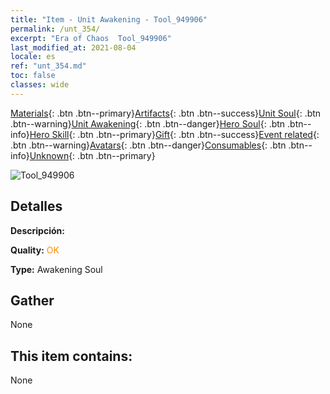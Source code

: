 ```yaml
---
title: "Item - Unit Awakening - Tool_949906"
permalink: /unt_354/
excerpt: "Era of Chaos  Tool_949906"
last_modified_at: 2021-08-04
locale: es
ref: "unt_354.md"
toc: false
classes: wide
---
```

 [Materials](/ItemsES/){: .btn .btn--primary}[Artifacts](/ItemsES/Artifacts/){: .btn .btn--success}[Unit Soul](/ItemsES/UnitSoul/){: .btn .btn--warning}[Unit Awakening](/ItemsES/UnitAwakening/){: .btn .btn--danger}[Hero Soul](/ItemsES/HeroSoul/){: .btn .btn--info}[Hero Skill](/ItemsES/HeroSkill/){: .btn .btn--primary}[Gift](/ItemsES/Gift/){: .btn .btn--success}[Event related](/ItemsES/Events/){: .btn .btn--warning}[Avatars](/ItemsES/Avatars/){: .btn .btn--danger}[Consumables](/ItemsES/Consumables/){: .btn .btn--info}[Unknown](/ItemsES/Unknown/){: .btn .btn--primary}

 ![Tool_949906](/images/u/tia_longgui.jpg)

## Detalles
 **Descripción:** 

 **Quality:** <span style="color: #FF8C00">OK</span>

 **Type:** Awakening Soul

## Gather

  None

## This item contains:

  None

